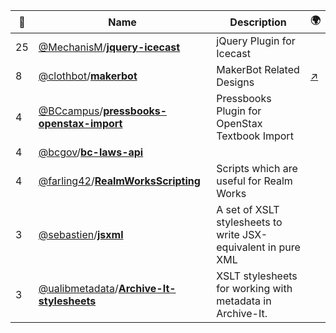 |:star2: | Name | Description | 🌍|
|---|---|---|---|
|25|[@MechanisM](https://github.com/MechanisM)/[**jquery-icecast**](https://github.com/MechanisM/jquery-icecast)|jQuery Plugin for Icecast||
|8|[@clothbot](https://github.com/clothbot)/[**makerbot**](https://github.com/clothbot/makerbot)|MakerBot Related Designs|[:arrow_upper_right:](http://clothbot.com/wiki/MakerBotNumberNine)|
|4|[@BCcampus](https://github.com/BCcampus)/[**pressbooks-openstax-import**](https://github.com/BCcampus/pressbooks-openstax-import)|Pressbooks Plugin for OpenStax Textbook Import||
|4|[@bcgov](https://github.com/bcgov)/[**bc-laws-api**](https://github.com/bcgov/bc-laws-api)|||
|4|[@farling42](https://github.com/farling42)/[**RealmWorksScripting**](https://github.com/farling42/RealmWorksScripting)|Scripts which are useful for Realm Works||
|3|[@sebastien](https://github.com/sebastien)/[**jsxml**](https://github.com/sebastien/jsxml)|A set of XSLT stylesheets to write JSX-equivalent in pure XML||
|3|[@ualibmetadata](https://github.com/ualibmetadata)/[**Archive-It-stylesheets**](https://github.com/ualibmetadata/Archive-It-stylesheets)|XSLT stylesheets for working with metadata in Archive-It.||

